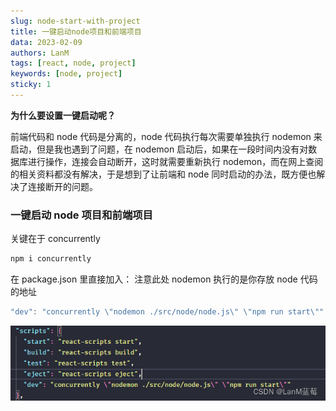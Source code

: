 ```yaml
---
slug: node-start-with-project
title: 一键启动node项目和前端项目
data: 2023-02-09
authors: LanM
tags: [react, node, project]
keywords: [node, project]
sticky: 1
---
```


**为什么要设置一键启动呢？**

前端代码和 node 代码是分离的，node 代码执行每次需要单独执行 nodemon 来启动，但是我也遇到了问题，在 nodemon 启动后，如果在一段时间内没有对数据库进行操作，连接会自动断开，这时就需要重新执行 nodemon，而在网上查阅的相关资料都没有解决，于是想到了让前端和 node 同时启动的办法，既方便也解决了连接断开的问题。

<!-- truncate -->

### 一键启动 node 项目和前端项目

关键在于 concurrently

```jsx
npm i concurrently
```

在 package.json 里直接加入：
注意此处 nodemon 执行的是你存放 node 代码的地址

```jsx
"dev": "concurrently \"nodemon ./src/node/node.js\" \"npm run start\""
```

![image-20220316204205165](./img/node.png)
